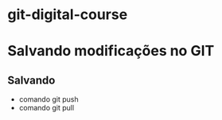 # git-digital-course

# Salvando modificações no GIT

## Salvando 

* comando git push
* comando git pull

